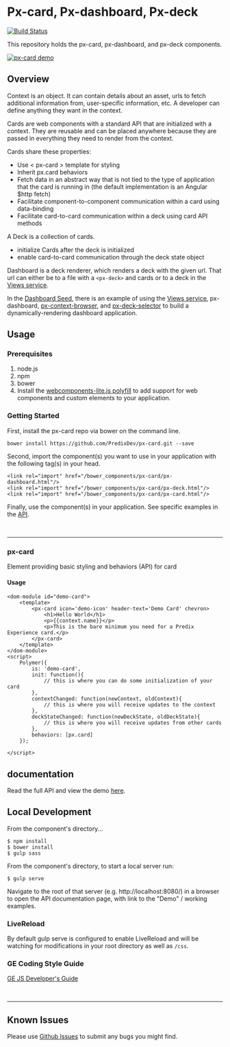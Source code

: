 # Px-card, Px-dashboard, Px-deck
[![Build Status](https://travis-ci.org/PredixDev/px-card.svg?branch=master)](https://travis-ci.org/PredixDev/px-card)

This repository holds the px-card, px-dashboard, and px-deck components.

[![px-card demo](px-card.png?raw=true)](https://predixdev.github.io/px-card/)

## Overview

Context is an object.  It can contain details about an asset, urls to fetch additional information from, user-specific information, etc.  A developer can define anything they want in the context.

Cards are web components with a standard API that are initialized with a context.  They are reusable and can be placed anywhere because they are passed in everything they need to render from the context.

Cards share these properties:

* Use < px-card > template for styling
* Inherit px.card behaviors
* Fetch data in an abstract way that is not tied to the type of application that the card is running in (the default implementation is an Angular $http fetch)
* Facilitate component-to-component communication within a card using data-binding
* Facilitate card-to-card communication within a deck using card API methods

A Deck is a collection of cards.

* initialize Cards after the deck is initialized
* enable card-to-card communication through the deck state object

Dashboard is a deck renderer, which renders a deck with the given url.  That url can either be to a file with a ```<px-deck>``` and cards or to a deck in the [Views service](https://www.predix.io/catalog/service.html?id=1186).  

In the [Dashboard Seed](https://github.com/PredixDev/predix-seed), there is an example of using the [Views service](https://www.predix.io/catalog/service.html?id=1186), px-dashboard, [px-context-browser](https://github.com/PredixDev/px-context-browser), and [px-deck-selector](https://github.com/PredixDev/px-deck-selector) to build a dynamically-rendering dashboard application.

## Usage

### Prerequisites
1. node.js
2. npm
3. bower
4. Install the [webcomponents-lite.js polyfill](https://github.com/webcomponents/webcomponentsjs) to add support for web components and custom elements to your application.

### Getting Started

First, install the px-card repo via bower on the command line.

```
bower install https://github.com/PredixDev/px-card.git --save
```
Second, import the component(s) you want to use in your application with the following tag(s) in your head.

```
<link rel="import" href="/bower_components/px-card/px-dashboard.html"/>
<link rel="import" href="/bower_components/px-card/px-deck.html"/>
<link rel="import" href="/bower_components/px-card/px-card.html"/>
```

Finally, use the component(s) in your application. See specific examples in the [API](https://predixdev.github.io/px-card).

<br />
<hr />

### px-card
Element providing basic styling and behaviors (API) for card

#### Usage
```
<dom-module id="demo-card">
    <template>
        <px-card icon='demo-icon' header-text='Demo Card' chevron>
            <h1>Hello World</h1>
            <p>{{context.name}}</p>
            <p>This is the bare minimum you need for a Predix Experience card.</p>
        </px-card>
    </template>
</dom-module>
<script>
    Polymer({
        is: 'demo-card',
        init: function(){
            // this is where you can do some initialization of your card
        },
        contextChanged: function(newContext, oldContext){
            // this is where you will receive updates to the context
        },
        deckStateChanged: function(newDeckState, oldDeckState){
            // this is where you will receive updates from other cards
        },
        behaviors: [px.card]
    });

</script>
```
## documentation

Read the full API and view the demo [here](https://predixdev.github.io/px-card).

## Local Development

From the component's directory...

```
$ npm install
$ bower install
$ gulp sass
```

From the component's directory, to start a local server run:

```
$ gulp serve
```

Navigate to the root of that server (e.g. http://localhost:8080/) in a browser to open the API documentation page, with link to the "Demo" / working examples.

### LiveReload

By default gulp serve is configured to enable LiveReload and will be watching for modifications in your root directory as well as `/css`.






### GE Coding Style Guide
[GE JS Developer's Guide](https://github.com/GeneralElectric/javascript)

<br />
<hr />

## Known Issues

Please use [Github Issues](https://github.com/PredixDev/px-card/issues) to submit any bugs you might find.
